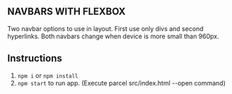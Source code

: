 ## NAVBARS WITH FLEXBOX

Two navbar options to use in layout. First use only divs and second hyperlinks. Both navbars change when device is more small than 960px.


## Instructions

1. `npm i` or `npm install`
2. `npm start` to run app. (Execute parcel src/index.html --open command)
